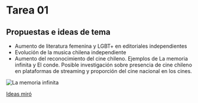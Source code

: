 # Tarea 01
## Propuestas e ideas de tema
- Aumento de literatura femenina y LGBT+ en editoriales independientes
- Evolución de la musica chilena independiente
- Aumento del reconocimiento del cine chileno. Ejemplos de  La memoria infinita y El conde. Posible investigación sobre presencia de cine chileno en plataformas de streaming y proporción del cine nacional en los cines.

![La memoria infinita](https://imagenes.america.elpais.com/resizer/m22Sz0GkM0i8hMgZ7LBHHJszcqc=/1960x1103/filters:focal(450x272:460x282)/cloudfront-eu-central-1.images.arcpublishing.com/prisa/QBLJHMR2UFCEJLPWK24FA4JG3Q.jpg)

[Ideas miró](https://miro.com/welcomeonboard/YXdvV3F2M1lkZVc0aWQwWWtkYjZiYU5GSXRmZW1HV1N2ZlBxTjdFbzhVaEN6ZDFLeGhKdEwwT2Q1T2xsVHI3TnwzMDc0NDU3MzQ5OTEyNjc5MDcxfDI=?share_link_id=867982714357)